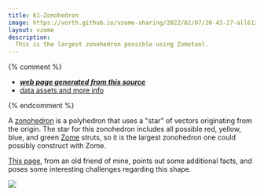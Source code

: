 ```yaml
---
title: 61-Zonohedron
image: https://vorth.github.io/vzome-sharing/2022/02/07/20-43-27-all61zonohedron/all61zonohedron.png
layout: vzome
description:
  This is the largest zonohedron possible using Zometool.
---
```


{% comment %}
 - [***web page generated from this source***][post]
 - [data assets and more info][github]

[post]: <https://vorth.github.io/vzome-sharing/2022/02/07/all61zonohedron-20-43-27.html>
[github]: <https://github.com/vorth/vzome-sharing/tree/main/2022/02/07/20-43-27-all61zonohedron/>
{% endcomment %}

A [zonohedron](https://mathworld.wolfram.com/Zonohedron.html) is a polyhedron that uses a "star" of vectors originating from the origin.
The star for this zonohedron includes all possible red, yellow, blue, and green
[Zome](https://zometool.com) struts, so it is the largest zonohedron one could possibly
construct with Zome.

[This page](http://myslu.stlawu.edu/~svanderv/object.html), from an old friend of mine,
points out some additional facts, and poses some interesting challenges regarding this shape.

<vzome-viewer style="width: 100%; height: 65vh;"
       src="https://vorth.github.io/vzome-sharing/2022/02/07/20-43-27-all61zonohedron/all61zonohedron.vZome" >
  <img src="https://vorth.github.io/vzome-sharing/2022/02/07/20-43-27-all61zonohedron/all61zonohedron.png" />
</vzome-viewer>
